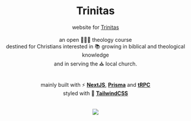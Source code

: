 <h1 align="center">
  Trinitas
</h1>

<div align="center">
  website for <a href="https://www.cursotrinitas.com.br">Trinitas</a>
</div>
<br />
<div align="center">
  an open 🧑🏻‍🎓 theology course
</div>
<div align="center">
destined for Christians interested in 📚 growing in biblical and theological knowledge
</div>
<div align="center">
and in serving the ⛪ local church.
</div>

<br />
<br />

<div align="center">
  mainly built with ⚡ <a href="https://nextjs.org"><strong>NextJS</strong></a>, <a href="https://prisma.io/"><strong>Prisma</strong></a> and <a href="https://trpc.io/"><strong>tRPC</strong></a>
</div>
<div align="center">
  styled with 💎 <a href="https://tailwindcss.com"><strong>TailwindCSS</strong></a>
</div>

<br />
<br />

<div align="center" style="border-radius:50%">
  <a href="https://cursotrinitas.com.br">
    <img src="https://user-images.githubusercontent.com/48724782/212928039-5d149b86-8dfa-49a9-85d8-d32fead72138.png" />
  </a>
</div>
